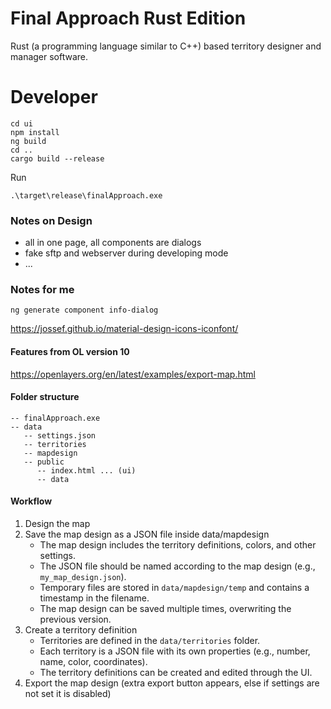 # Final Approach Rust Edition
Rust (a programming language similar to C++) based territory designer and manager software.

# Developer
````shell
cd ui
npm install
ng build
cd ..
cargo build --release
````
Run
````shell
.\target\release\finalApproach.exe
````

### Notes on Design
- all in one page, all components are dialogs
- fake sftp and webserver during developing mode
- ...

### Notes for me
````shell
ng generate component info-dialog
````
https://jossef.github.io/material-design-icons-iconfont/

#### Features from OL version 10
https://openlayers.org/en/latest/examples/export-map.html

#### Folder structure

````
-- finalApproach.exe
-- data
   -- settings.json
   -- territories
   -- mapdesign
   -- public
      -- index.html ... (ui)
      -- data 
````

#### Workflow
1. Design the map
2. Save the map design as a JSON file inside data/mapdesign
   - The map design includes the territory definitions, colors, and other settings.
   - The JSON file should be named according to the map design (e.g., `my_map_design.json`).
   - Temporary files are stored in `data/mapdesign/temp` and contains a timestamp in the filename.
   - The map design can be saved multiple times, overwriting the previous version.
3. Create a territory definition
   - Territories are defined in the `data/territories` folder.
   - Each territory is a JSON file with its own properties (e.g., number, name, color, coordinates).
   - The territory definitions can be created and edited through the UI. 
4. Export the map design (extra export button appears, else if settings are not set it is disabled)